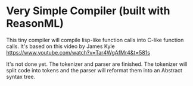 # Very Simple Compiler (built with ReasonML)

This tiny compiler will compile lisp-like function calls into C-like function calls.
It's based on this video by James Kyle https://www.youtube.com/watch?v=Tar4WgAfMr4&t=581s

It's not done yet. The tokenizer and parser are finished.
The tokenizer will split code into tokens and the parser will reformat them into an Abstract syntax tree.

